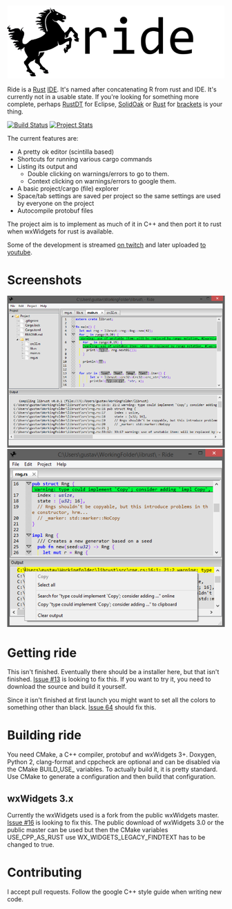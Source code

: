 ![screenshot](gfx/logo/256text.png)

Ride is a [Rust](http://www.rust-lang.org/) [IDE](https://en.wikipedia.org/wiki/Integrated_development_environment). It's named after concatenating R from rust and IDE. It's currently not in a usable state.
If you're looking for something more complete, perhaps [RustDT](http://rustdt.github.io/) for Eclipse, [SolidOak](https://github.com/oakes/SolidOak) or [Rust](https://github.com/rrandom/Brackets-Rust-IDE/) for [brackets](http://brackets.io/) is your thing.

[![Build Status](https://travis-ci.org/madeso/ride.svg)](https://travis-ci.org/madeso/ride) [![Project Stats](https://www.openhub.net/p/ride/widgets/project_thin_badge.gif)](https://www.openhub.net/p/ride)

The current features are:

* A pretty ok editor (scintilla based)
* Shortcuts for running various cargo commands
* Listing its output and
	- Double clicking on warnings/errors to go to them.
	- Context clicking on warnings/errors to google them.
* A basic project/cargo (file) explorer
* Space/tab settings are saved per project so the same settings are used by everyone on the project
* Autocompile protobuf files

The project aim is to implement as much of it in C++ and then port it to rust when wxWidgets for rust is available.

Some of the development is streamed [on twitch](http://www.twitch.tv/imadesome) and later uploaded [to youtube](https://www.youtube.com/playlist?list=PLLZf3o2GDQ_hHiXd_xqL_ShzGcU44WMi3).

# Screenshots
![screenshot](gfx/screenshots/3.png)
![screenshot](gfx/screenshots/2.png)

# Getting ride
This isn't finished. Eventually there should be a installer here, but that isn't finished. [Issue #13](https://github.com/madeso/ride/issues/13) is looking to fix this. If you want to try it, you need to download the source and build it yourself.

Since it isn't finished at first launch you might want to set all the colors to something other than black. [Issue 64](https://github.com/madeso/ride/issues/64) should fix this.

# Building ride
You need CMake, a C++ compiler, protobuf and wxWidgets 3+. Doxygen, Python 2, clang-format and cppcheck are optional and can be disabled via the CMake BUILD_USE_ variables. To actually build it, it is pretty standard. Use CMake to generate a configuration and then build that configuration.

## wxWidgets 3.x
Currently the wxWidgets used is a fork from the public wxWidgets master. [Issue #16](https://github.com/madeso/ride/issues/16) is looking to fix this. The public download of wxWidgets 3.0 or the public master can be used but then the CMake variables USE_CPP_AS_RUST use WX_WIDGETS_LEGACY_FINDTEXT has to be changed to true.

# Contributing
I accept pull requests. Follow the google C++ style guide when writing new code.
